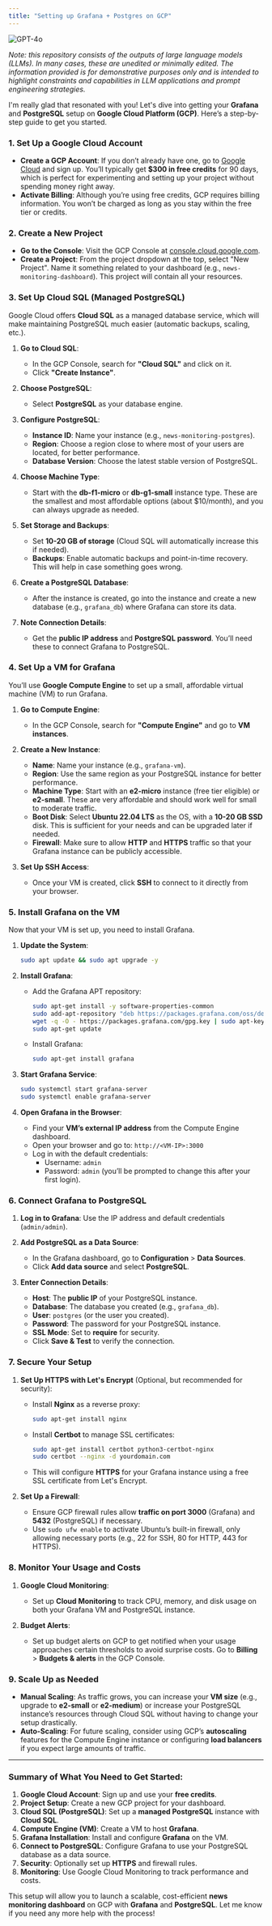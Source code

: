 ```yaml
---
title: "Setting up Grafana + Postgres on GCP"
---
```

![GPT-4o](https://img.shields.io/badge/GPT--4o-3333FF?style=for-the-badge&logo=openai&logoColor=white)



*Note: this repository consists of the outputs of large language models (LLMs). In many cases, these are unedited or minimally edited. The information provided is for demonstrative purposes only and is intended to highlight constraints and capabilities in LLM applications and prompt engineering strategies.*


I'm really glad that resonated with you! Let's dive into getting your **Grafana** and **PostgreSQL** setup on **Google Cloud Platform (GCP)**. Here’s a step-by-step guide to get you started.

### 1. **Set Up a Google Cloud Account**
- **Create a GCP Account**: If you don’t already have one, go to [Google Cloud](https://cloud.google.com) and sign up. You’ll typically get **$300 in free credits** for 90 days, which is perfect for experimenting and setting up your project without spending money right away.
- **Activate Billing**: Although you’re using free credits, GCP requires billing information. You won’t be charged as long as you stay within the free tier or credits.

### 2. **Create a New Project**
- **Go to the Console**: Visit the GCP Console at [console.cloud.google.com](https://console.cloud.google.com/).
- **Create a Project**: From the project dropdown at the top, select "New Project". Name it something related to your dashboard (e.g., `news-monitoring-dashboard`). This project will contain all your resources.

### 3. **Set Up Cloud SQL (Managed PostgreSQL)**
Google Cloud offers **Cloud SQL** as a managed database service, which will make maintaining PostgreSQL much easier (automatic backups, scaling, etc.).

1. **Go to Cloud SQL**:
   - In the GCP Console, search for **"Cloud SQL"** and click on it.
   - Click **"Create Instance"**.
   
2. **Choose PostgreSQL**:
   - Select **PostgreSQL** as your database engine.

3. **Configure PostgreSQL**:
   - **Instance ID**: Name your instance (e.g., `news-monitoring-postgres`).
   - **Region**: Choose a region close to where most of your users are located, for better performance.
   - **Database Version**: Choose the latest stable version of PostgreSQL.
   
4. **Choose Machine Type**:
   - Start with the **db-f1-micro** or **db-g1-small** instance type. These are the smallest and most affordable options (about $10/month), and you can always upgrade as needed.
   
5. **Set Storage and Backups**:
   - Set **10-20 GB of storage** (Cloud SQL will automatically increase this if needed).
   - **Backups**: Enable automatic backups and point-in-time recovery. This will help in case something goes wrong.

6. **Create a PostgreSQL Database**:
   - After the instance is created, go into the instance and create a new database (e.g., `grafana_db`) where Grafana can store its data.
   
7. **Note Connection Details**:
   - Get the **public IP address** and **PostgreSQL password**. You’ll need these to connect Grafana to PostgreSQL.

### 4. **Set Up a VM for Grafana**
You’ll use **Google Compute Engine** to set up a small, affordable virtual machine (VM) to run Grafana.

1. **Go to Compute Engine**:
   - In the GCP Console, search for **"Compute Engine"** and go to **VM instances**.

2. **Create a New Instance**:
   - **Name**: Name your instance (e.g., `grafana-vm`).
   - **Region**: Use the same region as your PostgreSQL instance for better performance.
   - **Machine Type**: Start with an **e2-micro** instance (free tier eligible) or **e2-small**. These are very affordable and should work well for small to moderate traffic.
   - **Boot Disk**: Select **Ubuntu 22.04 LTS** as the OS, with a **10-20 GB SSD** disk. This is sufficient for your needs and can be upgraded later if needed.
   - **Firewall**: Make sure to allow **HTTP** and **HTTPS** traffic so that your Grafana instance can be publicly accessible.

3. **Set Up SSH Access**:
   - Once your VM is created, click **SSH** to connect to it directly from your browser.

### 5. **Install Grafana on the VM**

Now that your VM is set up, you need to install Grafana.

1. **Update the System**:
   ```bash
   sudo apt update && sudo apt upgrade -y
   ```

2. **Install Grafana**:
   - Add the Grafana APT repository:
     ```bash
     sudo apt-get install -y software-properties-common
     sudo add-apt-repository "deb https://packages.grafana.com/oss/deb stable main"
     wget -q -O - https://packages.grafana.com/gpg.key | sudo apt-key add -
     sudo apt-get update
     ```
   - Install Grafana:
     ```bash
     sudo apt-get install grafana
     ```

3. **Start Grafana Service**:
   ```bash
   sudo systemctl start grafana-server
   sudo systemctl enable grafana-server
   ```

4. **Open Grafana in the Browser**:
   - Find your **VM’s external IP address** from the Compute Engine dashboard.
   - Open your browser and go to: `http://<VM-IP>:3000`
   - Log in with the default credentials:
     - Username: `admin`
     - Password: `admin` (you’ll be prompted to change this after your first login).

### 6. **Connect Grafana to PostgreSQL**

1. **Log in to Grafana**: Use the IP address and default credentials (`admin/admin`).

2. **Add PostgreSQL as a Data Source**:
   - In the Grafana dashboard, go to **Configuration** > **Data Sources**.
   - Click **Add data source** and select **PostgreSQL**.
   
3. **Enter Connection Details**:
   - **Host**: The **public IP** of your PostgreSQL instance.
   - **Database**: The database you created (e.g., `grafana_db`).
   - **User**: `postgres` (or the user you created).
   - **Password**: The password for your PostgreSQL instance.
   - **SSL Mode**: Set to **require** for security.
   - Click **Save & Test** to verify the connection.

### 7. **Secure Your Setup**
1. **Set Up HTTPS with Let's Encrypt** (Optional, but recommended for security):
   - Install **Nginx** as a reverse proxy:
     ```bash
     sudo apt-get install nginx
     ```
   - Install **Certbot** to manage SSL certificates:
     ```bash
     sudo apt-get install certbot python3-certbot-nginx
     sudo certbot --nginx -d yourdomain.com
     ```
   - This will configure **HTTPS** for your Grafana instance using a free SSL certificate from Let's Encrypt.

2. **Set Up a Firewall**:
   - Ensure GCP firewall rules allow **traffic on port 3000** (Grafana) and **5432** (PostgreSQL) if necessary. 
   - Use `sudo ufw enable` to activate Ubuntu’s built-in firewall, only allowing necessary ports (e.g., 22 for SSH, 80 for HTTP, 443 for HTTPS).

### 8. **Monitor Your Usage and Costs**

1. **Google Cloud Monitoring**: 
   - Set up **Cloud Monitoring** to track CPU, memory, and disk usage on both your Grafana VM and PostgreSQL instance.
   
2. **Budget Alerts**:
   - Set up budget alerts on GCP to get notified when your usage approaches certain thresholds to avoid surprise costs. Go to **Billing** > **Budgets & alerts** in the GCP Console.

### 9. **Scale Up as Needed**

- **Manual Scaling**: As traffic grows, you can increase your **VM size** (e.g., upgrade to **e2-small** or **e2-medium**) or increase your PostgreSQL instance’s resources through Cloud SQL without having to change your setup drastically.
- **Auto-Scaling**: For future scaling, consider using GCP’s **autoscaling** features for the Compute Engine instance or configuring **load balancers** if you expect large amounts of traffic.

---

### Summary of What You Need to Get Started:

1. **Google Cloud Account**: Sign up and use your **free credits**.
2. **Project Setup**: Create a new GCP project for your dashboard.
3. **Cloud SQL (PostgreSQL)**: Set up a **managed PostgreSQL** instance with **Cloud SQL**.
4. **Compute Engine (VM)**: Create a VM to host **Grafana**.
5. **Grafana Installation**: Install and configure **Grafana** on the VM.
6. **Connect to PostgreSQL**: Configure Grafana to use your PostgreSQL database as a data source.
7. **Security**: Optionally set up **HTTPS** and firewall rules.
8. **Monitoring**: Use Google Cloud Monitoring to track performance and costs.

This setup will allow you to launch a scalable, cost-efficient **news monitoring dashboard** on GCP with **Grafana** and **PostgreSQL**. Let me know if you need any more help with the process!